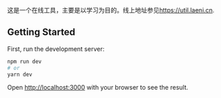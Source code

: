 这是一个在线工具，主要是以学习为目的。线上地址参见<https://util.laeni.cn>.

## Getting Started

First, run the development server:

```bash
npm run dev
# or
yarn dev
```

Open [http://localhost:3000](http://localhost:3000) with your browser to see the result.
